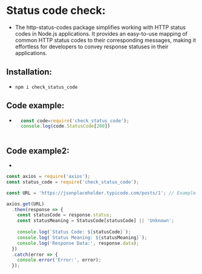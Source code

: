 # Status code check:
- The http-status-codes package simplifies working with HTTP status codes in Node.js applications. It provides an easy-to-use mapping of common HTTP status codes to their corresponding messages, making it effortless for developers to convey response statuses in their applications.

## Installation:
- `npm i check_status_code`

## Code example:

- ```js
    const code=require('check_status_code');
    console.log(code.StatusCode[200])
    

## Code example2:

- 
```js
const axios = require('axios');
const status_code = require('check_status_code');

const URL = 'https://jsonplaceholder.typicode.com/posts/1'; // Example URL

axios.get(URL)
  .then(response => {
    const statusCode = response.status;
    const statusMeaning = StatusCode[statusCode] || 'Unknown';
    
    console.log(`Status Code: ${statusCode}`);
    console.log(`Status Meaning: ${statusMeaning}`);
    console.log('Response Data:', response.data);
  })
  .catch(error => {
    console.error('Error:', error);
  });
  

